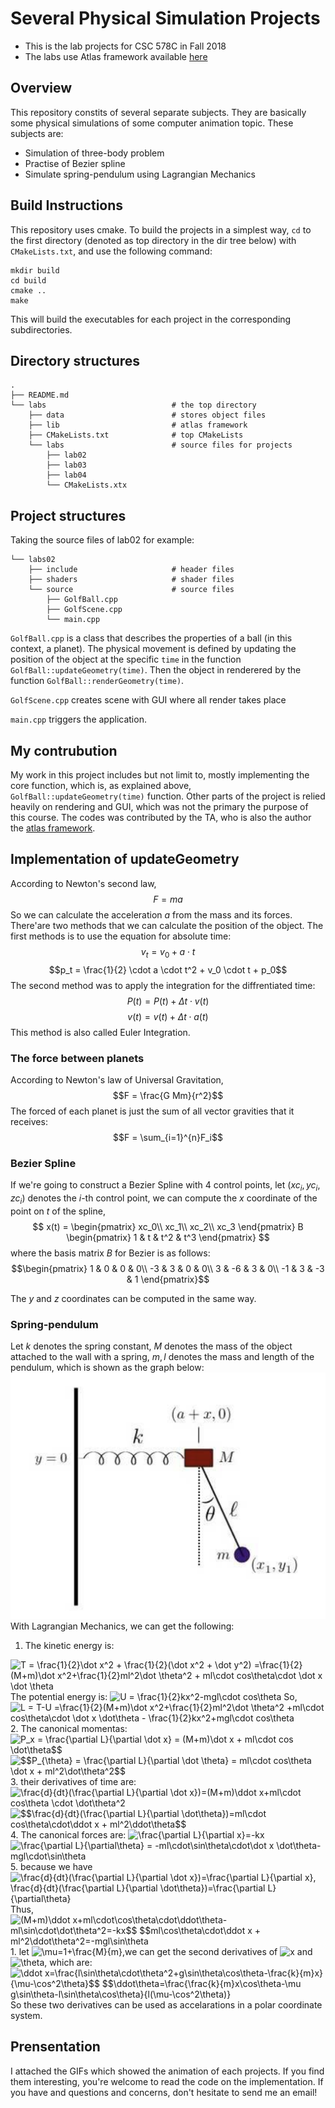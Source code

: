 # Several Physical Simulation Projects
* This is the lab projects for CSC 578C in Fall 2018
* The labs use Atlas framework available [here](https://github.com/marovira/atlas)

## Overview
This repository constits of several separate subjects. They are basically some physical simulations of some computer animation topic. These subjects are:
- Simulation of three-body problem
- Practise of Bezier spline
- Simulate spring-pendulum using Lagrangian Mechanics

## Build Instructions
This repository uses cmake. To build the projects in a simplest way, `cd` to the first directory (denoted as top directory in the dir tree below) with `CMakeLists.txt`, and use the following command:
```
mkdir build
cd build
cmake ..
make
```
This will build the executables for each project in the corresponding subdirectories.

## Directory structures
```
.
├── README.md                    
└── labs                            # the top directory    
    ├── data                        # stores object files
    ├── lib                         # atlas framework
    ├── CMakeLists.txt              # top CMakeLists
    └── labs                        # source files for projects
        ├── lab02
        ├── lab03
        ├── lab04
        └── CMakeLists.xtx
```     

## Project structures
Taking the source files of lab02 for example:
```
└── labs02                       
    ├── include                     # header files
    ├── shaders                     # shader files
    └── source                      # source files
        ├── GolfBall.cpp            
        ├── GolfScene.cpp
        └── main.cpp
```
`GolfBall.cpp` is a class that describes the properties of a ball (in this context, a planet). The physical movement is defined by updating the position of the object at the specific `time` in the function `GolfBall::updateGeometry(time)`. Then the object in renderered by the function `GolfBall::renderGeometry(time)`.

`GolfScene.cpp` creates scene with GUI where all render takes place

`main.cpp` triggers the application.

## My contrubution
My work in this project includes but not limit to, mostly implementing the core function, which is, as explained above, `GolfBall::updateGeometry(time)` function. 
Other parts of the project is relied heavily on rendering and GUI, which was not the primary the purpose of this course. The codes was contributed by the TA, who is also the author the [atlas framework](https://github.com/marovira/atlas). 

## Implementation of updateGeometry
According to Newton's second law, 
$$F = ma$$
So we can calculate the acceleration $a$ from the mass and its forces. 
There'are two methods that we can calculate the position of the object. The first methods is to use the equation for absolute time:
$$v_t = v_0 + a\cdot t$$ $$p_t = \frac{1}{2} \cdot a \cdot t^2 + v_0 \cdot t + p_0$$
The second method was to apply the integration for the diffrentiated time:
$$P(t) = P(t) + \Delta t \cdot v(t)$$ $$v(t) = v(t) + \Delta t \cdot a(t)$$ This method is also called Euler Integration.

### The force between planets
According to Newton's law of Universal Gravitation, $$F = \frac{G Mm}{r^2}$$
The forced of each planet is just the sum of all vector gravities that it receives: $$F = \sum_{i=1}^{n}F_i$$

### Bezier Spline
If we're going to construct a Bezier Spline with 4 control points, let $(xc_i,yc_i,zc_i)$ denotes the $i$-th control point, we can compute the $x$ coordinate of the point on $t$ of the spline,
$$
x(t) = \begin{pmatrix} xc_0\\ xc_1\\ xc_2\\ xc_3 \end{pmatrix} B \begin{pmatrix} 1 & t & t^2 & t^3 \end{pmatrix}
$$ where the basis matrix $B$ for Bezier is as follows: $$\begin{pmatrix} 1 & 0 & 0 & 0\\ -3 & 3 & 0 & 0\\ 3 & -6 & 3 & 0\\ -1 & 3 & -3 & 1 \end{pmatrix}$$

The $y$ and $z$ coordinates can be computed in the same way.

### Spring-pendulum
Let $k$ denotes the spring constant, $M$ denotes the mass of the object attached to the wall with a spring, $m, l$ denotes the mass and length of the pendulum, which is shown as the graph below:
![](labs/data/springpendulum.png)
With Lagrangian Mechanics, we can get the following:
1. The kinetic energy is:
  <img src="https://latex.codecogs.com/svg.latex?T&space;=&space;\frac{1}{2}\dot&space;x^2&space;&plus;&space;\frac{1}{2}(\dot&space;x^2&space;&plus;&space;\dot&space;y^2)&space;=\frac{1}{2}(M&plus;m)\dot&space;x^2&plus;\frac{1}{2}ml^2\dot&space;\theta^2&space;&plus;&space;ml\cdot&space;cos\theta\cdot&space;\dot&space;x&space;\dot&space;\theta" title="T = \frac{1}{2}\dot x^2 + \frac{1}{2}(\dot x^2 + \dot y^2) =\frac{1}{2}(M+m)\dot x^2+\frac{1}{2}ml^2\dot \theta^2 + ml\cdot cos\theta\cdot \dot x \dot \theta" />
 The potential energy is: 
 <img src="https://latex.codecogs.com/svg.latex?U&space;=&space;\frac{1}{2}kx^2-mgl\cdot&space;cos\theta" title="U = \frac{1}{2}kx^2-mgl\cdot cos\theta" />
 So, 
 <img src="https://latex.codecogs.com/svg.latex?L&space;=&space;T-U&space;=\frac{1}{2}(M&plus;m)\dot&space;x^2&plus;\frac{1}{2}ml^2\dot&space;\theta^2&space;&plus;ml\cdot&space;cos\theta\cdot&space;\dot&space;x&space;\dot\theta&space;-&space;\frac{1}{2}kx^2&plus;mgl\cdot&space;cos\theta" title="L = T-U =\frac{1}{2}(M+m)\dot x^2+\frac{1}{2}ml^2\dot \theta^2 +ml\cdot cos\theta\cdot \dot x \dot\theta - \frac{1}{2}kx^2+mgl\cdot cos\theta" />
2. The canonical momentas:
<img src="https://latex.codecogs.com/svg.latex?P_x&space;=&space;\frac{\partial&space;L}{\partial&space;\dot&space;x}&space;=&space;(M&plus;m)\dot&space;x&space;&plus;&space;ml\cdot&space;cos&space;\dot\theta$$" title="P_x = \frac{\partial L}{\partial \dot x} = (M+m)\dot x + ml\cdot cos \dot\theta$$" />
<img src="https://latex.codecogs.com/svg.latex?$$P_{\theta}&space;=&space;\frac{\partial&space;L}{\partial&space;\dot&space;\theta}&space;=&space;ml\cdot&space;cos\theta&space;\dot&space;x&space;&plus;&space;ml^2\dot\theta^2$$" title="$$P_{\theta} = \frac{\partial L}{\partial \dot \theta} = ml\cdot cos\theta \dot x + ml^2\dot\theta^2$$" />
3. their derivatives of time are:
<img src="https://latex.codecogs.com/svg.latex?\frac{d}{dt}(\frac{\partial&space;L}{\partial&space;\dot&space;x})=(M&plus;m)\ddot&space;x&plus;ml\cdot&space;cos\theta&space;\cdot&space;\dot\theta^2" title="\frac{d}{dt}(\frac{\partial L}{\partial \dot x})=(M+m)\ddot x+ml\cdot cos\theta \cdot \dot\theta^2" />
<img src="https://latex.codecogs.com/svg.latex?$$\frac{d}{dt}(\frac{\partial&space;L}{\partial&space;\dot\theta})=ml\cdot&space;cos\theta\cdot\ddot&space;x&space;&plus;&space;ml^2\ddot\theta$$" title="$$\frac{d}{dt}(\frac{\partial L}{\partial \dot\theta})=ml\cdot cos\theta\cdot\ddot x + ml^2\ddot\theta$$" />
4. The canonical forces are:
<img src="https://latex.codecogs.com/svg.latex?\frac{\partial&space;L}{\partial&space;x}=-kx" title="\frac{\partial L}{\partial x}=-kx" />
<img src="https://latex.codecogs.com/svg.latex?\frac{\partial&space;L}{\partial\theta}&space;=&space;-ml\cdot\sin\theta\cdot\dot&space;x&space;\dot\theta-mgl\cdot\sin\theta" title="\frac{\partial L}{\partial\theta} = -ml\cdot\sin\theta\cdot\dot x \dot\theta-mgl\cdot\sin\theta" />
5. because we have
    <img src="https://latex.codecogs.com/svg.latex?\frac{d}{dt}(\frac{\partial&space;L}{\partial&space;\dot&space;x})=\frac{\partial&space;L}{\partial&space;x},&space;\frac{d}{dt}(\frac{\partial&space;L}{\partial&space;\dot\theta})=\frac{\partial&space;L}{\partial\theta}" title="\frac{d}{dt}(\frac{\partial L}{\partial \dot x})=\frac{\partial L}{\partial x}, \frac{d}{dt}(\frac{\partial L}{\partial \dot\theta})=\frac{\partial L}{\partial\theta}" /> 
    Thus,
<img src="https://latex.codecogs.com/svg.latex?(M&plus;m)\ddot&space;x&plus;ml\cdot\cos\theta\cdot\ddot\theta-ml\sin\cdot\dot\theta^2=-kx$$&space;$$ml\cos\theta\cdot\ddot&space;x&space;&plus;&space;ml^2\ddot\theta^2=-mgl\sin\theta" title="(M+m)\ddot x+ml\cdot\cos\theta\cdot\ddot\theta-ml\sin\cdot\dot\theta^2=-kx$$ $$ml\cos\theta\cdot\ddot x + ml^2\ddot\theta^2=-mgl\sin\theta" />
1. let <img src="https://latex.codecogs.com/svg.latex?\mu=1&plus;\frac{M}{m}" title="\mu=1+\frac{M}{m}" />,we can get the second derivatives of <img src="https://latex.codecogs.com/svg.latex?x" title="x" /> and <img src="https://latex.codecogs.com/svg.latex?\theta" title="\theta" />, which are:
<img src="https://latex.codecogs.com/svg.latex?\ddot&space;x=\frac{l\sin\theta\cdot\theta^2&plus;g\sin\theta\cos\theta-\frac{k}{m}x}{\mu-\cos^2\theta}$$&space;$$\ddot\theta=\frac{\frac{k}{m}x\cos\theta-\mu&space;g\sin\theta-l\sin\theta\cos\theta}{l(\mu-\cos^2\theta)}" title="\ddot x=\frac{l\sin\theta\cdot\theta^2+g\sin\theta\cos\theta-\frac{k}{m}x}{\mu-\cos^2\theta}$$ $$\ddot\theta=\frac{\frac{k}{m}x\cos\theta-\mu g\sin\theta-l\sin\theta\cos\theta}{l(\mu-\cos^2\theta)}" />
So these two derivatives can be used as accelarations in a polar coordinate system.

## Prensentation
I attached the GIFs which showed the animation of each projects. If you find them interesting, you're welcome to read the code on the implementation. If you have and questions and concerns, don't hesitate to send me an email!